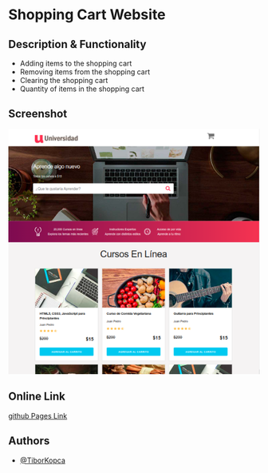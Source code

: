 # Shopping Cart Website

## Description & Functionality
- Adding items to the shopping cart
- Removing items from the shopping cart
- Clearing the shopping cart
- Quantity of items in the shopping cart

## Screenshot
![here](/screenshot/JS-2024-ShoppingCart.png)

## Online Link
[github Pages Link](https://tiborkopca.github.io/Javascript2024-ShoppingCart/)

## Authors

- [@TiborKopca](https://github.com/TiborKopca)